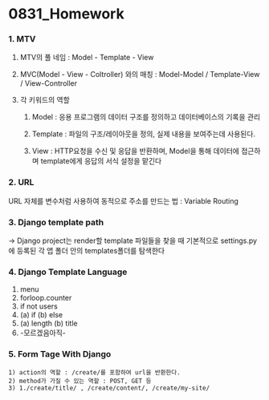 # 0831_Homework

### 1. MTV

1) MTV의 풀 네임 : Model - Template - View

2) MVC(Model - View - Coltroller) 와의 매칭 : Model-Model / Template-View / View-Controller

3) 각 키워드의 역할
   
    1. Model : 응용 프로그램의 데이터 구조를 정의하고 데이터베이스의 기록을 관리
    
    2. Template : 파일의 구조/레이아웃을 정의, 실제 내용을 보여주는데 사용된다.
    
    3. View : HTTP요청을 수신 및 응답을 반환하며, Model을 통해 데이터에 접근하며 template에게 응답의 서식 설정을 맡긴다

### 2. URL

URL 자체를 변수처럼 사용하여 동적으로 주소를 만드는 법 : Variable Routing

### 3. Django template path

-> Django project는 render할 template 파일들을 찾을 때 기본적으로 settings.py에 등록된
각 앱 폴더 안의 templates폴더를 탐색한다

### 4. Django Template Language

1) menu
2) forloop.counter
3) if not users
4) (a) if (b) else
5) (a) length (b) title
6) -모르겠음아직-

### 5. Form Tage With Django

    1) action의 역할 : /create/를 포함하여 url을 반환한다.
    2) method가 가질 수 있는 역할 : POST, GET 등
    3) 1./create/title/ , /create/content/, /create/my-site/


```python

```
